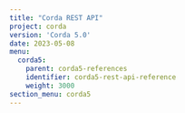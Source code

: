 ```yaml
---
title: "Corda REST API"
project: corda
version: 'Corda 5.0'
date: 2023-05-08
menu:
  corda5:
    parent: corda5-references
    identifier: corda5-rest-api-reference
    weight: 3000
section_menu: corda5
---
```

